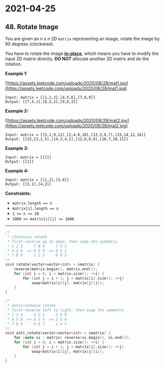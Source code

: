 # 2021-04-25

## 48. Rotate Image

You are given an *n* x *n* 2D `matrix` representing an image, rotate the image by 90 degrees (clockwise).

You have to rotate the image **[in-place](https://en.wikipedia.org/wiki/In-place_algorithm)**, which means you have to modify the input 2D matrix directly. **DO NOT** allocate another 2D matrix and do the rotation.

**Example 1:**

![https://assets.leetcode.com/uploads/2020/08/28/mat1.jpg](https://assets.leetcode.com/uploads/2020/08/28/mat1.jpg)

```plain
Input: matrix = [[1,2,3],[4,5,6],[7,8,9]]
Output: [[7,4,1],[8,5,2],[9,6,3]]
```

**Example 2:**

![https://assets.leetcode.com/uploads/2020/08/28/mat2.jpg](https://assets.leetcode.com/uploads/2020/08/28/mat2.jpg)

```plain
Input: matrix = [[5,1,9,11],[2,4,8,10],[13,3,6,7],[15,14,12,16]]
Output: [[15,13,2,5],[14,3,4,1],[12,6,8,9],[16,7,10,11]]
```

**Example 3:**

```plain
Input: matrix = [[1]]
Output: [[1]]
```

**Example 4:**

```plain
Input: matrix = [[1,2],[3,4]]
Output: [[3,1],[4,2]]
```

**Constraints:**

- `matrix.length == n`
- `matrix[i].length == n`
- `1 <= n <= 20`
- `1000 <= matrix[i][j] <= 1000`

---

```c++
/*
 * clockwise rotate
 * first reverse up to down, then swap the symmetry 
 * 1 2 3     7 8 9     7 4 1
 * 4 5 6  => 4 5 6  => 8 5 2
 * 7 8 9     1 2 3     9 6 3
*/
void rotate(vector<vector<int> > &matrix) {
    reverse(matrix.begin(), matrix.end());
    for (int i = 0; i < matrix.size(); ++i) {
        for (int j = i + 1; j < matrix[i].size(); ++j)
            swap(matrix[i][j], matrix[j][i]);
    }
}

/*
 * anticlockwise rotate
 * first reverse left to right, then swap the symmetry
 * 1 2 3     3 2 1     3 6 9
 * 4 5 6  => 6 5 4  => 2 5 8
 * 7 8 9     9 8 7     1 4 7
*/
void anti_rotate(vector<vector<int> > &matrix) {
    for (auto vi : matrix) reverse(vi.begin(), vi.end());
    for (int i = 0; i < matrix.size(); ++i) {
        for (int j = i + 1; j < matrix[i].size(); ++j)
            swap(matrix[i][j], matrix[j][i]);
    }
}
```
